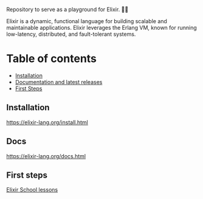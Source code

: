 Repository to serve as a playground for Elixir. 👨‍🔬


Elixir is a dynamic, functional language for building scalable and maintainable applications.
Elixir leverages the Erlang VM, known for running low-latency, distributed, and fault-tolerant systems.

# Table of contents

* [Installation](#installation)
* [Documentation and latest releases](#docs)
* [First Steps](#first-steps)



## Installation
<https://elixir-lang.org/install.html>

## Docs
<https://elixir-lang.org/docs.html>

## First steps
[Elixir School lessons](https://elixirschool.com/pt/lessons/basics/basics#)

